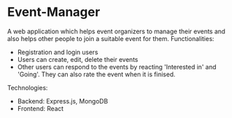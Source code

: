 # Event-Manager

A web application which helps event organizers to manage their events and also helps other people to join a suitable event for them.
Functionalities:

* Registration and login users
* Users can create, edit, delete their events
* Other users can respond to the events by reacting 'Interested in' and 'Going'. They can also rate the event when it is finised.

Technologies:
* Backend: Express.js, MongoDB
* Frontend: React
